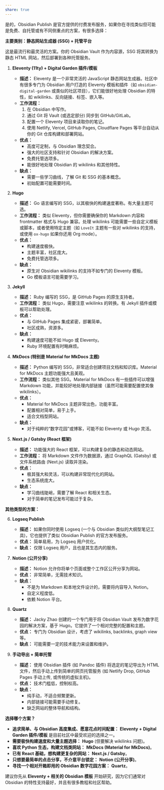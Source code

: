 ```yaml
---
share: true
---
```


是的，Obsidian Publish 是官方提供的付费发布服务，如果你在寻找类似但可能是免费、自托管或有不同侧重点的方案，有很多选择：

**主要类别：静态网站生成器 (SSG) + 托管平台**

这是最流行和最灵活的方案。你的 Obsidian Vault 作为内容源，SSG 将其转换为静态 HTML 网站，然后部署到各种托管服务。

1.  **Eleventy (11ty) + Digital Garden 插件/模板**
    *   **描述：** Eleventy 是一个非常灵活的 JavaScript 静态网站生成器。社区中有很多专门为 Obsidian 用户打造的 Eleventy 模板和插件（如 `obsidian-digital-garden` 或类似的社区项目），它们能很好地处理 Obsidian 的特性，如 wikilinks、反向链接、标签、嵌入等。
    *   **工作流程：**
        1.  在 Obsidian 中写作。
        2.  通过 Git 将 Vault (或选定部分) 同步到 GitHub/GitLab。
        3.  配置一个 Eleventy 项目来读取你的笔记。
        4.  使用 Netlify, Vercel, GitHub Pages, Cloudflare Pages 等平台自动从你的 Git 仓库构建和部署网站。
    *   **优点：**
        *   高度可定制，与 Obsidian 理念契合。
        *   强大的社区支持和针对 Obsidian 的解决方案。
        *   免费托管选项多。
        *   能很好地处理 Obsidian 的 wikilinks 和其他特性。
    *   **缺点：**
        *   需要一些学习曲线，了解 Git 和 SSG 的基本概念。
        *   初始配置可能需要时间。

2.  **Hugo**
    *   **描述：** Go 语言编写的 SSG，以其极快的构建速度著称。有大量主题可选。
    *   **工作流程：** 类似 Eleventy，但你需要确保你的 Markdown 内容和 frontmatter 格式与 Hugo 兼容。处理 wikilinks 可能需要一些自定义模板或脚本，或者使用特定主题（如 `LoveIt` 主题有一些对 wikilinks 的支持，或使用 `ox-hugo` 如果你还用 Org mode）。
    *   **优点：**
        *   构建速度极快。
        *   主题丰富，社区庞大。
        *   免费托管选项多。
    *   **缺点：**
        *   原生对 Obsidian wikilinks 的支持不如专门的 Eleventy 模板。
        *   Go 模板语言可能需要学习。

3.  **Jekyll**
    *   **描述：** Ruby 编写的 SSG，是 GitHub Pages 的原生支持者。
    *   **工作流程：** 类似 Hugo，需要注意 wikilinks 的转换。有 Jekyll 插件或模板可以帮助处理。
    *   **优点：**
        *   与 GitHub Pages 集成紧密，部署简单。
        *   社区成熟，资源多。
    *   **缺点：**
        *   构建速度可能不如 Hugo 或 Eleventy。
        *   Ruby 环境配置有时略麻烦。

4.  **MkDocs (特别是 Material for MkDocs 主题)**
    *   **描述：** Python 编写的 SSG，非常适合创建项目文档和知识库。Material for MkDocs 主题功能强大且美观。
    *   **工作流程：** 类似其他 SSG。Material for MkDocs 有一些插件可以增强 Markdown 功能，并能较好地处理内部链接（虽然可能需要配置使其像 wikilinks）。
    *   **优点：**
        *   Material for MkDocs 主题非常出色，功能丰富。
        *   配置相对简单，易于上手。
        *   适合文档型网站。
    *   **缺点：**
        *   对于纯粹的“数字花园”或博客，可能不如 Eleventy 或 Hugo 灵活。

5.  **Next.js / Gatsby (React 框架)**
    *   **描述：** 功能强大的 React 框架，可以构建复杂的静态和动态网站。
    *   **工作流程：** 将 Markdown 文件作为数据源，通过 GraphQL (Gatsby) 或文件系统路由 (Next.js) 读取并渲染。
    *   **优点：**
        *   极其强大和灵活，可以构建非常现代化的网站。
        *   生态系统庞大。
    *   **缺点：**
        *   学习曲线陡峭，需要了解 React 和相关生态。
        *   对于简单的笔记发布可能过于复杂。

**其他类型的方案：**

6.  **Logseq Publish**
    *   **描述：** 如果你同时使用 Logseq (一个与 Obsidian 类似的大纲型笔记工具)，它也提供了类似 Obsidian Publish 的官方发布服务。
    *   **优点：** 简单易用，为 Logseq 用户优化。
    *   **缺点：** 仅限 Logseq 用户，且也是其生态内的服务。

7.  **Notion (公开分享)**
    *   **描述：** Notion 允许你将单个页面或整个工作区公开分享为网站。
    *   **优点：** 非常简单，无需技术知识。
    *   **缺点：**
        *   不是为 Markdown 和本地文件设计的，需要将内容导入 Notion。
        *   自定义程度低。
        *   依赖 Notion 平台。

8.  **Quartz**
    *   **描述：** Jacky Zhao 创建的一个专门用于将 Obsidian Vault 发布为数字花园的解决方案，基于 Hugo。它提供了一个相对完整的配置和主题。
    *   **优点：** 专门为 Obsidian 设计，考虑了 wikilinks, backlinks, graph view 等。
    *   **缺点：** 可能需要一定的技术能力来设置和维护。

9.  **手动导出 + 简单托管**
    *   **描述：** 使用 Obsidian 插件 (如 Pandoc 插件) 将选定的笔记导出为 HTML 文件，然后手动上传到简单的网页托管服务 (如 Netlify Drop, GitHub Pages 手动上传, 或传统的虚拟主机)。
    *   **优点：** 技术门槛低，控制权高。
    *   **缺点：**
        *   纯手动，不适合频繁更新。
        *   内部链接可能需要手动修复。
        *   缺乏网站的整体导航和结构。

**选择哪个方案？**

*   **追求简单、与 Obsidian 高度集成、愿意花点时间配置：** **Eleventy + Digital Garden 插件/模板** 是目前社区中最受欢迎的选择之一。
*   **需要极快构建速度和大量主题选择：** **Hugo** (但要解决 wikilinks 问题)。
*   **喜欢 Python 生态，构建文档类网站：** **MkDocs (Material for MkDocs)**。
*   **已有 React 基础，想构建更复杂的网站：** **Next.js / Gatsby**。
*   **只想要最简单的点击分享，不介意平台锁定：** **Notion (公开分享)**。
*   **寻找一个相对开箱即用的 Obsidian 数字花园方案：** **Quartz**。

建议你先从 **Eleventy + 相关的 Obsidian 模板** 开始研究，因为它们通常对 Obsidian 的特性支持最好，并且有很多教程和社区帮助。